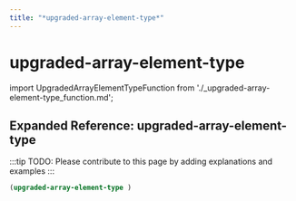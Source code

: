 ```yaml
---
title: "*upgraded-array-element-type*"
---
```


# upgraded-array-element-type

import UpgradedArrayElementTypeFunction from './_upgraded-array-element-type_function.md';

<UpgradedArrayElementTypeFunction />

## Expanded Reference: upgraded-array-element-type

:::tip
TODO: Please contribute to this page by adding explanations and examples
:::

```lisp
(upgraded-array-element-type )
```
